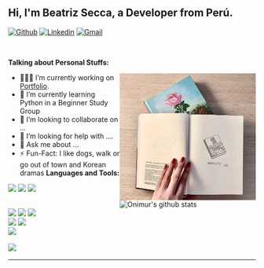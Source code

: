 <!--
**bettysl20/bettysl20** is a ✨ _special_ ✨ repository because its `README.md` (this file) appears on your GitHub profile.

Here are some ideas to get you started:

- 🔭 I’m currently working on ...
- 🌱 I’m currently learning ...
- 👯 I’m looking to collaborate on ...
- 🤔 I’m looking for help with ...
- 💬 Ask me about ...
- 📫 How to reach me: ...
- 😄 Pronouns: ...
- ⚡ Fun fact: ...
-->

<!-- Your title -->

## Hi, I'm Beatriz Secca, a Developer from Perú.

<!-- Your badges
You can use the website to generate badges: https://shields.io/
-->

[![Github](https://img.shields.io/badge/-Github-000?style=flat&logo=Github&logoColor=white)](https://github.com/bettysl20)
[![Linkedin](https://img.shields.io/badge/-LinkedIn-blue?style=flat&logo=Linkedin&logoColor=white)](https://www.linkedin.com/)
[![Gmail](https://img.shields.io/badge/-Gmail-c14438?style=flat&logo=Gmail&logoColor=white)](mailto:betty.hana.haruo@gmail.com)

&nbsp;

<!-- Talking about you -->

**Talking about Personal Stuffs:**

<!-- Any image aligned to the right. Beware the width -->
<img width="55%" align="right" alt="reading" src="./img/hobbies-read.jpg" />

- 👨🏽‍💻 I’m currently working on [Portfolio](https://github.com/bettysl20/).
- 🌱 I’m currently learning Python in a Beginner Study Group
- 👯 I’m looking to collaborate on ...
- 🤔 I’m looking for help with ....
- 💬 Ask me about ...
- ⚡️ Fun-Fact: I like dogs, walk or go out of town and Korean dramas
  **Languages and Tools:**

<!-- Your github readme stats
You can use this api: https://github.com/anuraghazra/github-readme-stats
-->
<p>
  <a href="https://github.com/onimur/handle-path-oz">
    <img width="55%" align="right" alt="Onimur's github stats" src="https://github-readme-stats.vercel.app/api?username=onimur&show_icons=true&hide_border=true" />
  </a>

  <!-- Your languages and tools. Be careful with the alignment. 
  You can use this sites to get logos: https://www.vectorlogo.zone or https://simpleicons.org/
  -->

<code><img width="10%" src="https://www.vectorlogo.zone/logos/ruby-lang/ruby-lang-horizontal.svg"></code>
<code><img width="10%" src="https://www.vectorlogo.zone/logos/javascript/javascript-vertical.svg"></code>
<code><img width="10%" src="https://www.vectorlogo.zone/logos/ruby-lang/ruby-lang-horizontal.svg"></code>

  <br />
  <code><img width="10%" src="https://www.vectorlogo.zone/logos/gradle/gradle-ar21.svg"></code>
  <code><img width="10%" src="https://www.vectorlogo.zone/logos/circleci/circleci-ar21.svg"></code>
  <code><img width="10%" src="https://www.vectorlogo.zone/logos/json/json-ar21.svg"></code>
  <br />
  <code><img width="10%" src="https://www.vectorlogo.zone/logos/mysql/mysql-ar21.svg"></code>
  <code><img width="10%" src="https://www.vectorlogo.zone/logos/sqlite/sqlite-ar21.svg"></code>

  <br />
  <code><img width="10%" src="https://www.vectorlogo.zone/logos/git-scm/git-scm-ar21.svg"></code>

<code><img width="10%" src="https://www.vectorlogo.zone/logos/gnu_bash/gnu_bash-ar21.svg"></code>

</p>

---

<!-- Its main projects -->

<!-- This readme was created by Beatriz S- https://github.com/bettysl20 -->
